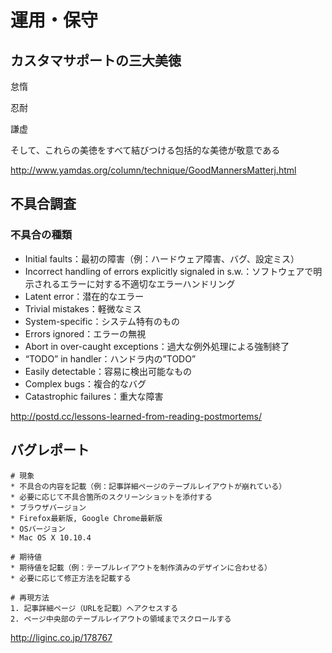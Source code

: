 # 運用・保守

## カスタマサポートの三大美徳

怠惰

忍耐

謙虚

そして、これらの美徳をすべて結びつける包括的な美徳が敬意である


http://www.yamdas.org/column/technique/GoodMannersMatterj.html



## 不具合調査


### 不具合の種類

* Initial faults：最初の障害（例：ハードウェア障害、バグ、設定ミス）
* Incorrect handling of errors explicitly signaled in s.w.：ソフトウェアで明示されるエラーに対する不適切なエラーハンドリング
* Latent error：潜在的なエラー
* Trivial mistakes：軽微なミス
* System-specific：システム特有のもの
* Errors ignored：エラーの無視
* Abort in over-caught exceptions：過大な例外処理による強制終了
* “TODO” in handler：ハンドラ内の”TODO”
* Easily detectable：容易に検出可能なもの
* Complex bugs：複合的なバグ
* Catastrophic failures：重大な障害

http://postd.cc/lessons-learned-from-reading-postmortems/


## バグレポート

~~~
# 現象
* 不具合の内容を記載（例：記事詳細ページのテーブルレイアウトが崩れている）
* 必要に応じて不具合箇所のスクリーンショットを添付する
* ブラウザバージョン
* Firefox最新版, Google Chrome最新版
* OSバージョン
* Mac OS X 10.10.4

# 期待値
* 期待値を記載（例：テーブルレイアウトを制作済みのデザインに合わせる）
* 必要に応じて修正方法を記載する

# 再現方法
1. 記事詳細ページ（URLを記載）へアクセスする
2. ページ中央部のテーブルレイアウトの領域までスクロールする
~~~

http://liginc.co.jp/178767

